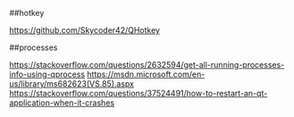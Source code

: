 ##hotkey

https://github.com/Skycoder42/QHotkey

##processes

https://stackoverflow.com/questions/2632594/get-all-running-processes-info-using-qprocess
https://msdn.microsoft.com/en-us/library/ms682623(VS.85).aspx
https://stackoverflow.com/questions/37524491/how-to-restart-an-qt-application-when-it-crashes